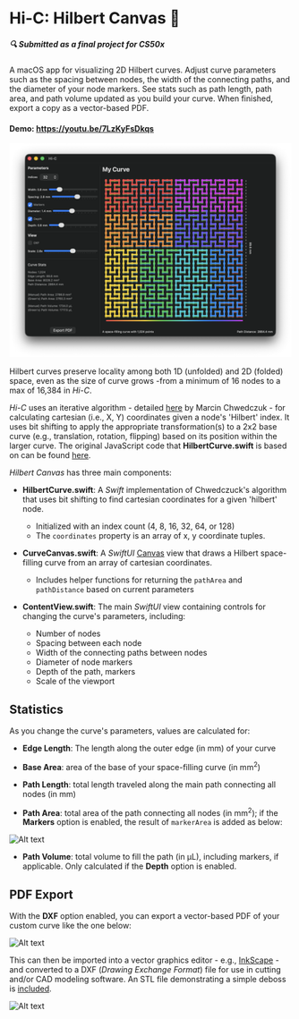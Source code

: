 # Hi-C: Hilbert Canvas 🎨

##### 🔍 Submitted as a final project for CS50x

A macOS app for visualizing 2D Hilbert curves. Adjust curve parameters such as the spacing between nodes, the width of the connecting paths, and the diameter of your node markers. See stats such as path length, path area, and path volume updated as you build your curve. When finished, export a copy as a vector-based PDF.
#### Demo:  <https://youtu.be/7LzKyFsDkqs>
![Alt text](<Screenshot.png>)

Hilbert curves preserve locality among both 1D (unfolded) and 2D (folded) space, even as the size of curve grows -from a minimum of 16 nodes to a max of 16,384 in *Hi-C*.

*Hi-C* uses an iterative algorithm - detailed [here](/Chwedczuk_Archive.pdf) by Marcin Chwedczuk - for calculating cartesian (i.e., X, Y) coordinates given a node's 'Hilbert' index. It uses bit shifting to apply the appropriate transformation(s) to a 2x2 base curve (e.g., translation, rotation, flipping) based on its position within the larger curve. The original JavaScript code that **HilbertCurve.swift** is based on can be found [here](https://github.com/marcin-chwedczuk/hilbert_curve).

*Hilbert Canvas* has three main components:
* **HilbertCurve.swift**: A *Swift* implementation of Chwedczuck's algorithm that uses bit shifting to find cartesian coordinates for a given 'hilbert' node. 
    * Initialized with an index count (4, 8, 16, 32, 64, or 128) 
    * The `coordinates` property is an array of x, y coordinate tuples.

* **CurveCanvas.swift**: A *SwiftUI* [Canvas](https://developer.apple.com/documentation/swiftui/canvas) view that draws a Hilbert space-filling curve from an array of cartesian coordinates.

    * Includes helper functions for returning the `pathArea` and `pathDistance` based on current parameters

* **ContentView.swift**: The main *SwiftUI* view containing controls for changing the curve's parameters, including:
    * Number of nodes
    * Spacing between each node
    * Width of the connecting paths between nodes
    * Diameter of node markers
    * Depth of the path, markers
    * Scale of the viewport

## Statistics

As you change the curve's parameters, values are calculated for:

* **Edge Length**: The length along the outer edge (in mm) of your curve

* **Base Area**: area of the base of your space-filling curve (in mm<sup>2</sup>)

* **Path Length**: total length traveled along the main path connecting all nodes (in mm)

* **Path Area**: total area of the path connecting all nodes (in mm<sup>2</sup>); if the **Markers** option is enabled, the result of `markerArea` is added as below:

![Alt text](<MarkerArea.png>)

* **Path Volume**: total volume to fill the path (in μL), including markers, if applicable. Only calculated if the **Depth** option is enabled.

## PDF Export

With the **DXF** option enabled, you can export a vector-based PDF of your custom curve like the one below: 

![Alt text](<Screenshot_Export.png>)

This can then be imported into a vector graphics editor - e.g., [InkScape](https://inkscape.org/) - and converted to a DXF (*Drawing Exchange Format*) file for use in cutting and/or CAD modeling software. An STL file demonstrating a simple deboss is [included](/Curve%20Deboss.stl).

![Alt text](<Deboss_Render.png>)







